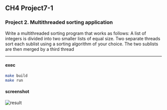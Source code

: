 ## CH4 Project7-1

### Project 2. Multithreaded sorting application
Write a multithreaded sorting program that works as
follows: A list of integers is divided into two smaller
lists of equal size. Two separate threads sort each
sublist using a sorting algorithm of your choice. The
two sublists are then merged by a third thread

---

#### exec

```sh
make build
make run
```

#### screenshot

![result](screenshot/result.png)